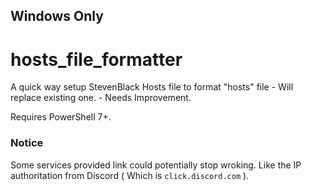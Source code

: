 ## Windows Only
# hosts_file_formatter
A quick way setup StevenBlack Hosts file to format "hosts" file - Will replace existing one. - Needs Improvement.

Requires PowerShell 7+.

### Notice
Some services provided link could potentially stop wroking. Like the IP authoritation from Discord ( Which is `click.discord.com` ).
